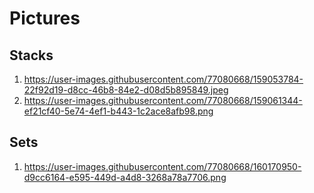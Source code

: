 # Pictures
## Stacks
1. https://user-images.githubusercontent.com/77080668/159053784-22f92d19-d8cc-46b8-84e2-d08d5b895849.jpeg
2. https://user-images.githubusercontent.com/77080668/159061344-ef21cf40-5e74-4ef1-b443-1c2ace8afb98.png
## Sets
1. https://user-images.githubusercontent.com/77080668/160170950-d9cc6164-e595-449d-a4d8-3268a78a7706.png
